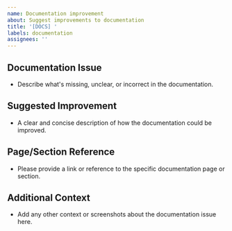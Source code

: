 ```yaml
---
name: Documentation improvement
about: Suggest improvements to documentation
title: '[DOCS] '
labels: documentation
assignees: ''
---
```


## Documentation Issue

 - Describe what's missing, unclear, or incorrect in the documentation.

## Suggested Improvement

 - A clear and concise description of how the documentation could be improved.

## Page/Section Reference

 - Please provide a link or reference to the specific documentation page or section.

## Additional Context
 - Add any other context or screenshots about the documentation issue here.
